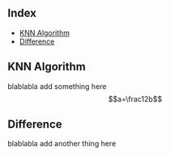 

## Index
- [KNN Algorithm](#KNN-Algorithm)
- [Difference](#Difference)

## KNN Algorithm
blablabla
add something here 
$$a=\frac12b$$



## Difference
blablabla
add another thing here
<!--stackedit_data:
eyJoaXN0b3J5IjpbMjA3OTgwMDU3OCwxNjg1NDk4MTU5LC00NT
c2OTQ1OTAsLTE0ODg0ODg4MCwtNDA1MDk4NzEzLC00MDUwOTg3
MTNdfQ==
-->